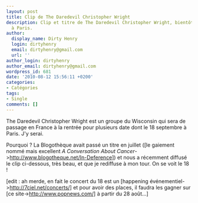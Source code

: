 ```yaml
---
layout: post
title: Clip de The Daredevil Christopher Wright
description: Clip et titre de The Daredevil Christopher Wright, bientôt de passage
  à Paris.
author:
  display_name: Dirty Henry
  login: dirtyhenry
  email: dirtyhenry@gmail.com
  url: ''
author_login: dirtyhenry
author_email: dirtyhenry@gmail.com
wordpress_id: 681
date: '2010-08-12 15:56:11 +0200'
categories:
- Catégories
tags:
- Single
comments: []
---
```

The Daredevil Christopher Wright est un groupe du Wisconsin qui sera de passage en France à la rentrée pour plusieurs date dont le 18 septembre à Paris. J'y serai.

Pourquoi ? La Blogothèque avait passé un titre en juillet ([le gaiement nommé mais excellent *A Conversation About Cancer*->http://www.blogotheque.net/In-Deference]) et nous a récemment diffusé le clip ci-dessous, très beau, et que je rediffuse à mon tour. On se voit le 18 !

[edit : ah merde, en fait le concert du 18 est un [happening événementiel->http://7ciel.net/concerts/] et pour avoir des places, il faudra les gagner sur [ce site->http://www.popnews.com/] à partir du 28 août...]

<object width="500" height="375"><param name="allowfullscreen" value="true" /><param name="allowscriptaccess" value="always" /><param name="movie" value="http://vimeo.com/moogaloop.swf?clip_id=13206073&server=vimeo.com&show_title=0&show_byline=0&show_portrait=0&color=59a5d1&fullscreen=1&autoplay=0&loop=0" /><embed src="http://vimeo.com/moogaloop.swf?clip_id=13206073&server=vimeo.com&show_title=0&show_byline=0&show_portrait=0&color=59a5d1&fullscreen=1&autoplay=0&loop=0" type="application/x-shockwave-flash" allowfullscreen="true" allowscriptaccess="always" width="500" height="375"></embed></object>
